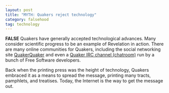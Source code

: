 ```yaml
---
layout: post
title: "MYTH: Quakers reject technology"
category: falsehood
tag: technology
---
```


**FALSE** Quakers have generally accepted technological advances. Many consider scientific progress to be an example of Revelation in action. There are many online communities for Quakers, including the social networking site [QuakerQuaker](http://quakerquaker.org) and even a [Quaker IRC channel (chatroom)](http://irc.quaker.eu.org) run by a bunch of Free Software developers.

Back when the printing press was the height of technology, Quakers embraced it as a means to spread the message, printing many tracts, pamphlets, and treatises. Today, the Internet is the way to get the message out.
